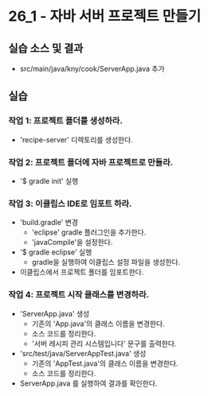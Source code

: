 # 26_1 - 자바 서버 프로젝트 만들기

## 실습 소스 및 결과

- src/main/java/kny/cook/ServerApp.java 추가

## 실습  

### 작업 1: 프로젝트 폴더를 생성하라.

- 'recipe-server' 디렉토리를 생성한다.

### 작업 2: 프로젝트 폴더에 자바 프로젝트로 만들라.

- '$ gradle init' 실행

### 작업 3: 이클립스 IDE로 임포트 하라.

- 'build.gradle' 변경
  - 'eclipse' gradle 플러그인을 추가한다.
  - 'javaCompile'을 설정한다.
- '$ gradle eclipse' 실행
  - gradle을 실행하여 이클립스 설정 파일을 생성한다.
- 이클립스에서 프로젝트 폴더를 임포트한다.

### 작업 4: 프로젝트 시작 클래스를 변경하라.

- 'ServerApp.java' 생성
  - 기존의 'App.java'의 클래스 이름을 변경한다.
  - 소스 코드를 정리한다.
  - '서버 레시피 관리 시스템입니다' 문구를 출력한다.
- 'src/test/java/ServerAppTest.java' 생성
  - 기존의 'AppTest.java'의 클래스 이름을 변경한다.
  - 소스 코드를 정리한다.
- ServerApp.java 를 실행하여 결과를 확인한다.    

